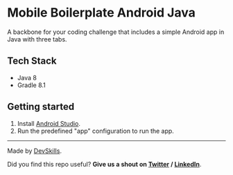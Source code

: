 # Mobile Boilerplate Android Java 

A backbone for your coding challenge that includes a simple Android app in Java with three tabs.

## Tech Stack

- Java 8 
- Gradle 8.1

## Getting started

1. Install [Android Studio](https://developer.android.com/studio#downloads).
2. Run the predefined "app" configuration to run the app.

---

Made by [DevSkills](https://devskills.co).

Did you find this repo useful? **Give us a shout on [Twitter](https://twitter.com/DevSkillsHQ) / [LinkedIn](https://www.linkedin.com/company/devskills)**.
